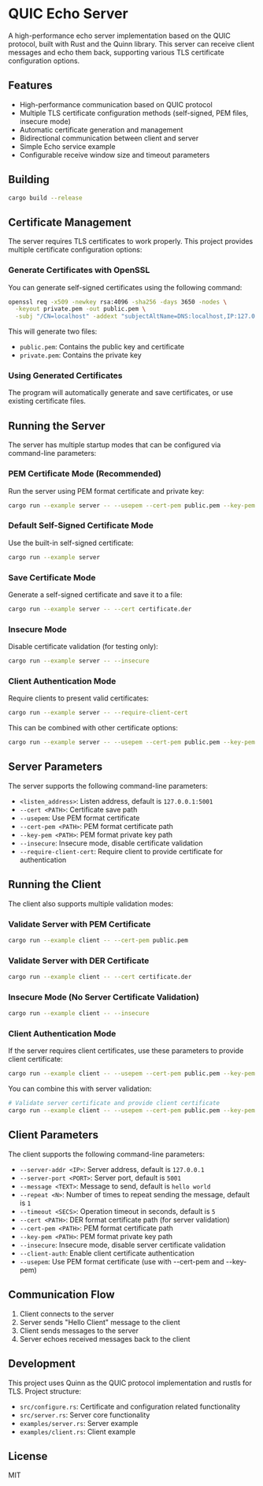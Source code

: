 # QUIC Echo Server

A high-performance echo server implementation based on the QUIC protocol, built with Rust and the Quinn library. This server can receive client messages and echo them back, supporting various TLS certificate configuration options.

## Features

- High-performance communication based on QUIC protocol
- Multiple TLS certificate configuration methods (self-signed, PEM files, insecure mode)
- Automatic certificate generation and management
- Bidirectional communication between client and server
- Simple Echo service example
- Configurable receive window size and timeout parameters

## Building

```bash
cargo build --release
```

## Certificate Management

The server requires TLS certificates to work properly. This project provides multiple certificate configuration options:

### Generate Certificates with OpenSSL

You can generate self-signed certificates using the following command:

```bash
openssl req -x509 -newkey rsa:4096 -sha256 -days 3650 -nodes \
  -keyout private.pem -out public.pem \
  -subj "/CN=localhost" -addext "subjectAltName=DNS:localhost,IP:127.0.0.1"
```

This will generate two files:
- `public.pem`: Contains the public key and certificate
- `private.pem`: Contains the private key

### Using Generated Certificates

The program will automatically generate and save certificates, or use existing certificate files.

## Running the Server

The server has multiple startup modes that can be configured via command-line parameters:

### PEM Certificate Mode (Recommended)

Run the server using PEM format certificate and private key:

```bash
cargo run --example server -- --usepem --cert-pem public.pem --key-pem private.pem
```

### Default Self-Signed Certificate Mode

Use the built-in self-signed certificate:

```bash
cargo run --example server
```

### Save Certificate Mode

Generate a self-signed certificate and save it to a file:

```bash
cargo run --example server -- --cert certificate.der
```

### Insecure Mode

Disable certificate validation (for testing only):

```bash
cargo run --example server -- --insecure
```

### Client Authentication Mode

Require clients to present valid certificates:

```bash
cargo run --example server -- --require-client-cert
```

This can be combined with other certificate options:

```bash
cargo run --example server -- --usepem --cert-pem public.pem --key-pem private.pem --require-client-cert
```

## Server Parameters

The server supports the following command-line parameters:

- `<listen_address>`: Listen address, default is `127.0.0.1:5001`
- `--cert <PATH>`: Certificate save path
- `--usepem`: Use PEM format certificate
- `--cert-pem <PATH>`: PEM format certificate path
- `--key-pem <PATH>`: PEM format private key path
- `--insecure`: Insecure mode, disable certificate validation
- `--require-client-cert`: Require client to provide certificate for authentication

## Running the Client

The client also supports multiple validation modes:

### Validate Server with PEM Certificate

```bash
cargo run --example client -- --cert-pem public.pem
```

### Validate Server with DER Certificate

```bash
cargo run --example client -- --cert certificate.der
```

### Insecure Mode (No Server Certificate Validation)

```bash
cargo run --example client -- --insecure
```

### Client Authentication Mode

If the server requires client certificates, use these parameters to provide client certificate:

```bash
cargo run --example client -- --usepem --cert-pem public.pem --key-pem private.pem --client-auth
```

You can combine this with server validation:

```bash
# Validate server certificate and provide client certificate
cargo run --example client -- --usepem --cert-pem public.pem --key-pem private.pem --client-auth
```

## Client Parameters

The client supports the following command-line parameters:

- `--server-addr <IP>`: Server address, default is `127.0.0.1`
- `--server-port <PORT>`: Server port, default is `5001`
- `--message <TEXT>`: Message to send, default is `hello world`
- `--repeat <N>`: Number of times to repeat sending the message, default is `1`
- `--timeout <SECS>`: Operation timeout in seconds, default is `5`
- `--cert <PATH>`: DER format certificate path (for server validation)
- `--cert-pem <PATH>`: PEM format certificate path
- `--key-pem <PATH>`: PEM format private key path
- `--insecure`: Insecure mode, disable server certificate validation
- `--client-auth`: Enable client certificate authentication
- `--usepem`: Use PEM format certificate (use with --cert-pem and --key-pem)

## Communication Flow

1. Client connects to the server
2. Server sends "Hello Client" message to the client
3. Client sends messages to the server
4. Server echoes received messages back to the client

## Development

This project uses Quinn as the QUIC protocol implementation and rustls for TLS. Project structure:

- `src/configure.rs`: Certificate and configuration related functionality
- `src/server.rs`: Server core functionality
- `examples/server.rs`: Server example
- `examples/client.rs`: Client example

## License

MIT
